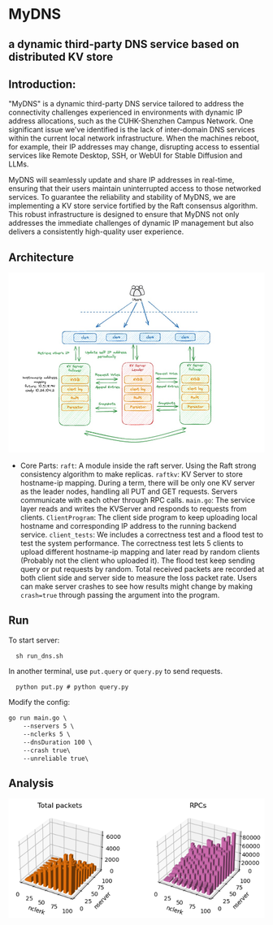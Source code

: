 # MyDNS
a dynamic third-party DNS service based on distributed KV store
---
## Introduction:
"MyDNS" is a dynamic third-party DNS service tailored to address the connectivity challenges experienced in environments with dynamic IP address allocations, such as the CUHK-Shenzhen Campus Network. One significant issue we've identified is the lack of inter-domain DNS services within the current local network infrastructure. When the machines reboot, for example, their IP addresses may change, disrupting access to essential services like Remote Desktop, SSH, or WebUI for Stable Diffusion and LLMs.

MyDNS will seamlessly update and share IP addresses in real-time, ensuring that their users maintain uninterrupted access to those networked services. To guarantee the reliability and stability of MyDNS, we are implementing a KV store service fortified by the Raft consensus algorithm. This robust infrastructure is designed to ensure that MyDNS not only addresses the immediate challenges of dynamic IP management but also delivers a consistently high-quality user experience.

## Architecture
!["arc pic"](pics/ar.jpg)

  - Core Parts:
      `raft`: A module inside the raft server. Using the Raft strong consistency algorithm to make replicas.
      `raftkv`: KV Server to store hostname-ip mapping. During a term, there will be only one KV server as the leader nodes, handling all PUT and GET requests. Servers communicate with each other through RPC calls.
      `main.go`: The service layer reads and writes the KVServer and responds to requests from clients.
      `ClientProgram`: The client side program to keep uploading local hostname and corresponding IP address to the running backend service.
      `client_tests`: We includes a correctness test and a flood test to test the system performance. The correctness test lets 5 clients to upload different hostname-ip mapping and later read by random clients (Probably not the client who uploaded it). The flood test keep sending query or put requests by random. Total received packets are recorded at both client side and server side to measure the loss packet rate. Users can make server crashes to see how results might change by making `crash=true` through passing the argument into the program. 

## Run
To start server:
```
  sh run_dns.sh
```
In another terminal, use `put.query` or `query.py` to send requests.
```
  python put.py # python query.py
```
Modify the config:
```
go run main.go \
    --nservers 5 \
    --nclerks 5 \
    --dnsDuration 100 \
    --crash true\
    --unreliable true\
```
## Analysis
!["output"](pics/output.jpg)

